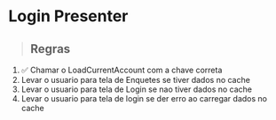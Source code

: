 # Login Presenter

> ## Regras
1. ✅ Chamar o LoadCurrentAccount com a chave correta
2. Levar o usuario para tela de Enquetes se tiver dados no cache
3. Levar o usuario para tela de Login se nao tiver dados no cache
4. Levar o usuario para tela de login se der erro ao carregar dados no cache